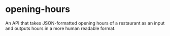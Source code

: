 # opening-hours
An API that takes JSON-formatted opening hours of a restaurant as an input and outputs hours in a more human readable format.
